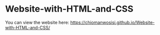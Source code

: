 # Website-with-HTML-and-CSS
You can view the website here: https://chiomanwosisi.github.io/Website-with-HTML-and-CSS/
